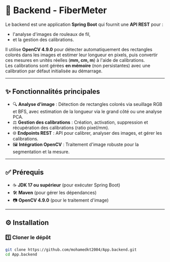 # 📡 Backend - FiberMeter

Le backend est une application **Spring Boot** qui fournit une **API REST** pour :  
- l'analyse d'images de rouleaux de fil,  
- et la gestion des calibrations.  

Il utilise **OpenCV 4.9.0** pour détecter automatiquement des rectangles colorés dans les images et estimer leur longueur en pixels, puis convertir ces mesures en unités réelles (**mm, cm, m**) à l'aide de calibrations.  
Les calibrations sont gérées **en mémoire** (non persistantes) avec une calibration par défaut initialisée au démarrage.

---

## ✨ Fonctionnalités principales

- 🔍 **Analyse d'image** : Détection de rectangles colorés via seuillage RGB et BFS, avec estimation de la longueur via le grand côté ou une analyse PCA.  
- ⚖️ **Gestion des calibrations** : Création, activation, suppression et récupération des calibrations (ratio pixel/mm).  
- 🌐 **Endpoints REST** : API pour calibrer, analyser des images, et gérer les calibrations.  
- 🖼 **Intégration OpenCV** : Traitement d'image robuste pour la segmentation et la mesure.  

---

## ✅ Prérequis

- ☕ **JDK 17 ou supérieur** (pour exécuter Spring Boot)  
- 🛠 **Maven** (pour gérer les dépendances)  
- 📷 **OpenCV 4.9.0** (pour le traitement d'image)  

---

## ⚙️ Installation

### 1️⃣ Cloner le dépôt
```bash
git clone https://github.com/mohamedkt2004/App.backend.git
cd App.backend
